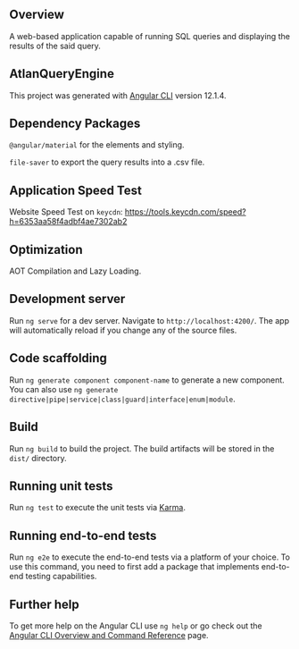 ## Overview

A web-based application capable of running SQL queries and displaying the results of the said query. 

## AtlanQueryEngine

This project was generated with [Angular CLI](https://github.com/angular/angular-cli) version 12.1.4.

## Dependency Packages

`@angular/material` for the elements and styling.

`file-saver` to export the query results into a .csv file.

## Application Speed Test

Website Speed Test on `keycdn`: https://tools.keycdn.com/speed?h=6353aa58f4adbf4ae7302ab2 

## Optimization 

AOT Compilation and Lazy Loading. 

## Development server

Run `ng serve` for a dev server. Navigate to `http://localhost:4200/`. The app will automatically reload if you change any of the source files.

## Code scaffolding

Run `ng generate component component-name` to generate a new component. You can also use `ng generate directive|pipe|service|class|guard|interface|enum|module`.

## Build

Run `ng build` to build the project. The build artifacts will be stored in the `dist/` directory.

## Running unit tests

Run `ng test` to execute the unit tests via [Karma](https://karma-runner.github.io).

## Running end-to-end tests

Run `ng e2e` to execute the end-to-end tests via a platform of your choice. To use this command, you need to first add a package that implements end-to-end testing capabilities.

## Further help

To get more help on the Angular CLI use `ng help` or go check out the [Angular CLI Overview and Command Reference](https://angular.io/cli) page.
